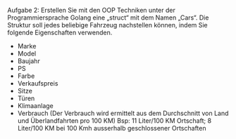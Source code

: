 Aufgabe	2:
Erstellen Sie mit den OOP Techniken unter der Programmiersprache Golang eine „struct“ mit dem 
Namen „Cars“. Die Struktur soll jedes beliebige Fahrzeug nachstellen können, indem Sie folgende 
Eigenschaften verwenden.
- Marke
- Model
- Baujahr
- PS
- Farbe
- Verkaufspreis
- Sitze
- Türen
- Klimaanlage
- Verbrauch (Der Verbrauch wird ermittelt aus dem Durchschnitt von Land und 
Überlandfahrten pro 100 KM) Bsp: 11 Liter/100 KM Ortschaft; 8 Liter/100 KM bei 100 Kmh 
ausserhalb geschlossener Ortschaften